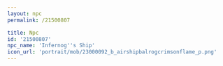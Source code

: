```yaml
---
layout: npc
permalink: /21500807

title: Npc
id: '21500807'
npc_name: 'Infernog''s Ship'
icon_url: 'portrait/mob/23000092_b_airshipbalrogcrimsonflame_p.png'
---
```

